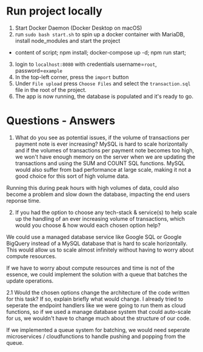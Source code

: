 # Run project locally

1. Start Docker Daemon (Docker Desktop on macOS)
2. run `sudo bash start.sh` to spin up a docker container with MariaDB, install node_modules and start the project

- content of script;
  npm install;
  docker-compose up -d;
  npm run start;

3. login to `localhost:8080` with credentials username=`root`, password=`example`
4. In the top-left corner, press the `import` button
5. Under `File upload` press `Choose Files` and select the `transaction.sql` file in the root of the project.
6. The app is now running, the database is populated and it's ready to go.

# Questions - Answers

1. What do you see as potential issues, if the volume of transactions per payment note is ever increasing?
   MySQL is hard to scale horizontally and if the volumes of transactions per payment note becomes too high,
   we won't have enough memory on the server when we are updating the transactions and using the SUM and COUNT SQL functions. MySQL would also suffer from bad performance at large scale, making it not a good choice for this sort of high volume data.

Running this during peak hours with high volumes of data, could also become a problem and slow down the database, impacting the end users reponse time.

2. If you had the option to choose any tech-stack & service(s) to help scale up the handling of an ever increasing volume of transactions, which would you choose & how would each chosen option help?

We could use a managed database service like Google SQL or Google BigQuery instead of a MySQL database that is hard to scale horizontally. This would allow us to scale almost infinitely without having to worry about compute resources.

If we have to worry about compute resources and time is not of the essence, we could implement the solution with a queue that batches the update operations.

2.1 Would the chosen options change the architecture of the code written for this task? If so, explain briefly what would change.
I already tried to seperate the endpoint handlers like we were going to run them as cloud functions, so if we used a manage database system that could auto-scale for us, we wouldn't have to change much about the structure of our code.

If we implemented a queue system for batching, we would need seperate microservices / cloudfunctions to handle pushing and popping from the queue.
